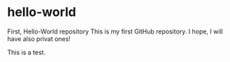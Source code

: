 # hello-world
First, Hello-World repository
This is my first GitHub repository. I hope, I will have also privat ones!

This is a test.
